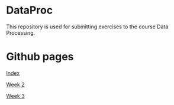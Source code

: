 # DataProc

This repository is used for submitting exercises to the course Data Processing.

# Github pages
[Index](https://flewtje.github.io/DataProc/index.html)

[Week 2](https://flewtje.github.io/DataProc/Homework/week_2/index.html)

[Week 3](https://flewtje.github.io/DataProc/Homework/week_3/index.html)